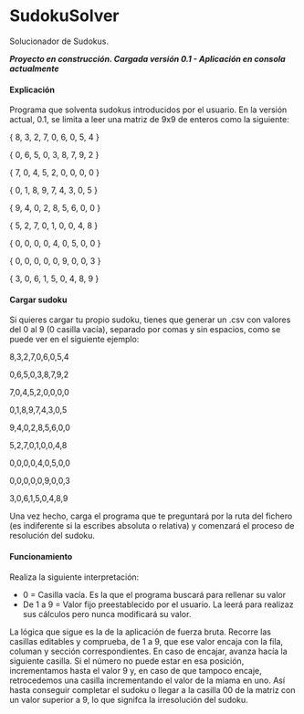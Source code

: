 # SudokuSolver
Solucionador de Sudokus.

__*Proyecto en construcción. Cargada versión 0.1 - Aplicación en consola actualmente*__

#### Explicación
Programa que solventa sudokus introducidos por el usuario.
En la versión actual, 0.1, se limita a leer una matriz de 9x9 de enteros como la siguiente:

{ 8, 3, 2, 7, 0, 6, 0, 5, 4 }

{ 0, 6, 5, 0, 3, 8, 7, 9, 2 }

{ 7, 0, 4, 5, 2, 0, 0, 0, 0 }

{ 0, 1, 8, 9, 7, 4, 3, 0, 5 }

{ 9, 4, 0, 2, 8, 5, 6, 0, 0 }

{ 5, 2, 7, 0, 1, 0, 0, 4, 8 }

{ 0, 0, 0, 0, 4, 0, 5, 0, 0 }

{ 0, 0, 0, 0, 0, 9, 0, 0, 3 }

{ 3, 0, 6, 1, 5, 0, 4, 8, 9 }

#### Cargar sudoku
Si quieres cargar tu propio sudoku, tienes que generar un .csv con valores del 0 al 9 (0 casilla vacía), separado por comas y sin espacios, como se puede ver en el siguiente ejemplo:

8,3,2,7,0,6,0,5,4

0,6,5,0,3,8,7,9,2

7,0,4,5,2,0,0,0,0

0,1,8,9,7,4,3,0,5

9,4,0,2,8,5,6,0,0

5,2,7,0,1,0,0,4,8

0,0,0,0,4,0,5,0,0

0,0,0,0,0,9,0,0,3

3,0,6,1,5,0,4,8,9

Una vez hecho, carga el programa que te preguntará por la ruta del fichero (es indiferente si la escribes absoluta o relativa) y comenzará el proceso de resolución del sudoku. 

#### Funcionamiento
Realiza la siguiente interpretación:
- 0 = Casilla vacía. Es la que el programa buscará para rellenar su valor
- De 1 a 9 = Valor fijo preestablecido por el usuario. La leerá para realizaz sus cálculos pero nunca modificará su valor.

La lógica que sigue es la de la aplicación de fuerza bruta. Recorre las casillas editables y comprueba, de 1 a 9, que ese valor encaja con la fila, columan y sección correspondientes. En caso de encajar, avanza hacía la siguiente casilla.
Si el número no puede estar en esa posición, incrementamos hasta el valor 9 y, en caso de que tampoco encaje, retrocedemos una casilla incrementando el valor de la miama en uno. Así hasta conseguir completar el sudoku o llegar a la casilla 00 de la matriz con un valor superior a 9, lo que signifca la irresolución del sudoku.
